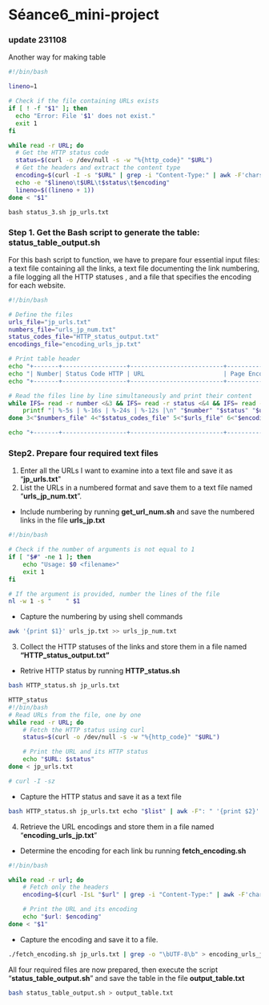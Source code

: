 # Séance6_mini-project

### update 231108
Another way for making table

```bash
#!/bin/bash

lineno=1

# Check if the file containing URLs exists
if [ ! -f "$1" ]; then
  echo "Error: File '$1' does not exist."
  exit 1
fi

while read -r URL; do
  # Get the HTTP status code
  status=$(curl -o /dev/null -s -w "%{http_code}" "$URL")
  # Get the headers and extract the content type
  encoding=$(curl -I -s "$URL" | grep -i "Content-Type:" | awk -F'charset=' '{print $2}' | tr -d '[\r\n]')
  echo -e "$lineno\t$URL\t$status\t$encoding"
  lineno=$((lineno + 1))
done < "$1"

```

```
bash status_3.sh jp_urls.txt

```


### Step 1.  Get the Bash script to generate the table: status_table_output.sh

For this bash script to function, we have to prepare four essential input files: a text file containing all the links, a text file documenting the link numbering, a file logging all the HTTP statuses , and a file that specifies the encoding for each website.

```bash
#!/bin/bash

# Define the files
urls_file="jp_urls.txt"
numbers_file="urls_jp_num.txt"
status_codes_file="HTTP_status_output.txt"
encodings_file="encoding_urls_jp.txt"

# Print table header
echo "+-------+------------------+--------------------------+--------------+"
echo "| Number| Status Code HTTP | URL                      | Page Encoding|"
echo "+-------+------------------+--------------------------+--------------+"

# Read the files line by line simultaneously and print their content
while IFS= read -r number <&3 && IFS= read -r status <&4 && IFS= read -r url <&5 && IFS= read -r encoding <&6; do
    printf "| %-5s | %-16s | %-24s | %-12s |\n" "$number" "$status" "$url" "$encoding"
done 3<"$numbers_file" 4<"$status_codes_file" 5<"$urls_file" 6<"$encodings_file"

echo "+-------+------------------+--------------------------+--------------+"
```

### Step2. Prepare four required text files

1. Enter all the URLs I want to examine into a text file and save it as  “**jp_urls.txt**"
2. List the URLs in a numbered format and save them to a text file named “**urls_jp_num.txt**”.
- Include numbering by running **get_url_num.sh** and save the numbered links in the file **urls_jp.txt**

```bash
#!/bin/bash

# Check if the number of arguments is not equal to 1
if [ "$#" -ne 1 ]; then
    echo "Usage: $0 <filename>"
    exit 1
fi

# If the argument is provided, number the lines of the file
nl -w 1 -s "    " $1
```

- Capture the numbering by using shell commands

```bash
awk '{print $1}' urls_jp.txt >> urls_jp_num.txt
```

3. Collect the HTTP statuses of the links and store them in a file named **“HTTP_status_output.txt”**
- Retrive HTTP status by running **HTTP_status.sh**

```bash
bash HTTP_status.sh jp_urls.txt

HTTP_status
#!/bin/bash
# Read URLs from the file, one by one
while read -r URL; do
    # Fetch the HTTP status using curl
    status=$(curl -o /dev/null -s -w "%{http_code}" "$URL")

    # Print the URL and its HTTP status
    echo "$URL: $status"
done < jp_urls.txt

# curl -I -sz
```

- Capture the HTTP status and save it as a text file

```bash
bash HTTP_status.sh jp_urls.txt echo "$list" | awk -F": " '{print $2}' > HTTP_status_output.txt
```

4. Retrieve the URL encodings and store them in a file named “**encoding_urls_jp.txt**”
- Determine the encoding for each link bu running **fetch_encoding.sh**

```bash
#!/bin/bash

while read -r url; do
    # Fetch only the headers
    encoding=$(curl -IsL "$url" | grep -i "Content-Type:" | awk -F'charset=' '{print $2}')

    # Print the URL and its encoding
    echo "$url: $encoding"
done < "$1"
```

- Capture the encoding and save it to a file.

```bash
./fetch_encoding.sh jp_urls.txt | grep -o "\bUTF-8\b" > encoding_urls_jp.txt
```

All four required files are now prepared, then execute the script “**status_table_output.sh**” and save the table in the file **output_table.txt**

```bash
bash status_table_output.sh > output_table.txt
```
